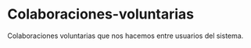 # Colaboraciones-voluntarias
Colaboraciones voluntarias que nos hacemos entre usuarios del sistema.
